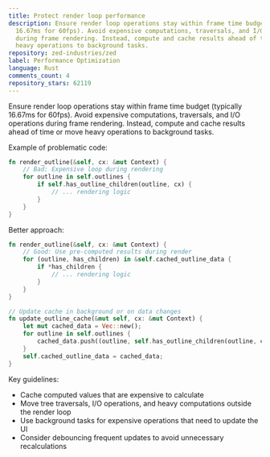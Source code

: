 ```yaml
---
title: Protect render loop performance
description: Ensure render loop operations stay within frame time budget (typically
  16.67ms for 60fps). Avoid expensive computations, traversals, and I/O operations
  during frame rendering. Instead, compute and cache results ahead of time or move
  heavy operations to background tasks.
repository: zed-industries/zed
label: Performance Optimization
language: Rust
comments_count: 4
repository_stars: 62119
---
```


Ensure render loop operations stay within frame time budget (typically 16.67ms for 60fps). Avoid expensive computations, traversals, and I/O operations during frame rendering. Instead, compute and cache results ahead of time or move heavy operations to background tasks.

Example of problematic code:
```rust
fn render_outline(&self, cx: &mut Context) {
    // Bad: Expensive loop during rendering
    for outline in self.outlines {
        if self.has_outline_children(outline, cx) {
            // ... rendering logic
        }
    }
}
```

Better approach:
```rust
fn render_outline(&self, cx: &mut Context) {
    // Good: Use pre-computed results during render
    for (outline, has_children) in &self.cached_outline_data {
        if *has_children {
            // ... rendering logic
        }
    }
}

// Update cache in background or on data changes
fn update_outline_cache(&mut self, cx: &mut Context) {
    let mut cached_data = Vec::new();
    for outline in self.outlines {
        cached_data.push((outline, self.has_outline_children(outline, cx)));
    }
    self.cached_outline_data = cached_data;
}
```

Key guidelines:
- Cache computed values that are expensive to calculate
- Move tree traversals, I/O operations, and heavy computations outside the render loop
- Use background tasks for expensive operations that need to update the UI
- Consider debouncing frequent updates to avoid unnecessary recalculations